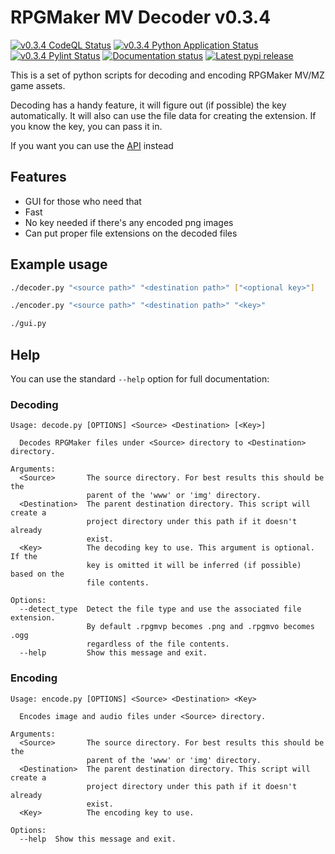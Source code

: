# RPGMaker MV Decoder v0.3.4

[![v0.3.4 CodeQL Status](https://img.shields.io/github/workflow/status/kins-dev/rpgmaker_mv_decoder/CodeQL/v0.3.4?label=v0.3.4%20CodeQL&logo=GitHub)](https://github.com/kins-dev/rpgmaker_mv_decoder/actions/workflows/codeql-analysis.yml) [![v0.3.4 Python Application Status](https://img.shields.io/github/workflow/status/kins-dev/rpgmaker_mv_decoder/Python%20application/v0.3.4?label=v0.3.4%20Python%20application&logo=GitHub)](https://github.com/kins-dev/rpgmaker_mv_decoder/actions/workflows/python-app.yml) [![v0.3.4 Pylint Status](https://img.shields.io/github/workflow/status/kins-dev/rpgmaker_mv_decoder/Upload%20Python%20Package/v0.3.4?label=v0.3.4%20Upload%20Python%20Package&logo=GitHub)](https://github.com/kins-dev/rpgmaker_mv_decoder/actions/workflows/python-publish.yml) [![Documentation status](https://img.shields.io/readthedocs/rpgmaker_mv_decoder/v0.3.4?label=v0.3.4%20Documentation&logo=readthedocs)](https://rpgmaker-mv-decoder.readthedocs.io/en/latest/?version=v0.3.4)
[![Latest pypi release](https://img.shields.io/pypi/v/rpgmaker_mv_decoder?label=Latest%20pypi%20release&logo=pypi&color=blue)](https://pypi.python.org/pypi/rpgmaker_mv_decoder)

This is a set of python scripts for decoding and encoding RPGMaker MV/MZ game assets.

Decoding has a handy feature, it will figure out (if possible) the key automatically.
It will also can use the file data for creating the extension.
If you know the key, you can pass it in.

If you want you can use the [API](https://rpgmaker-mv-decoder.readthedocs.io) instead

## Features

- GUI for those who need that
- Fast
- No key needed if there's any encoded png images
- Can put proper file extensions on the decoded files

## Example usage

```bash
./decoder.py "<source path>" "<destination path>" ["<optional key>"]
```

```bash
./encoder.py "<source path>" "<destination path>" "<key>"
```

```bash
./gui.py
```

## Help

You can use the standard `--help` option for full documentation:

### Decoding

```plain
Usage: decode.py [OPTIONS] <Source> <Destination> [<Key>]

  Decodes RPGMaker files under <Source> directory to <Destination> directory.

Arguments:
  <Source>       The source directory. For best results this should be the
                 parent of the 'www' or 'img' directory.
  <Destination>  The parent destination directory. This script will create a
                 project directory under this path if it doesn't already
                 exist.
  <Key>          The decoding key to use. This argument is optional. If the
                 key is omitted it will be inferred (if possible) based on the
                 file contents.

Options:
  --detect_type  Detect the file type and use the associated file extension.
                 By default .rpgmvp becomes .png and .rpgmvo becomes .ogg
                 regardless of the file contents.
  --help         Show this message and exit.
```

### Encoding

```plain
Usage: encode.py [OPTIONS] <Source> <Destination> <Key>

  Encodes image and audio files under <Source> directory.

Arguments:
  <Source>       The source directory. For best results this should be the
                 parent of the 'www' or 'img' directory.
  <Destination>  The parent destination directory. This script will create a
                 project directory under this path if it doesn't already
                 exist.
  <Key>          The encoding key to use.

Options:
  --help  Show this message and exit.
```
